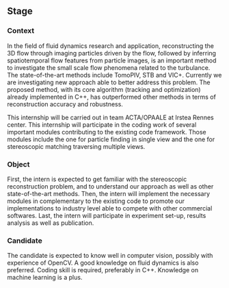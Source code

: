 ## Stage


### Context

In the field of fluid dynamics research and application, reconstructing the 3D flow through imaging particles driven by the flow, followed by inferring spatiotemporal flow features from particle images, is an important method to investigate the small scale flow phenomena related to the turbulance. The state-of-the-art methods include TomoPIV, STB and VIC+. Currently we are investigating new approach able to better address this problem. The proposed method, with its core algorithm (tracking and optimization) already implemented in C++, has outperformed other methods in terms of reconstruction accuracy and robustness.  

This internship will be carried out in team ACTA/OPAALE at Irstea Rennes center. This internship will participate in the coding work of several important modules contributing to the existing code framework. Those modules include the one for particle finding in single view and the one for stereoscopic matching traversing multiple views.

### Object

First, the intern is expected to get familiar with the stereoscopic reconstruction problem, and to understand our approach as well as other state-of-the-art methods. Then, the intern will implement the necessary modules in complementary to the existing code to promote our implementations to industry level able to compete with other commercial softwares. Last, the intern will participate in experiment set-up, results analysis as well as publication.

### Candidate

The candidate is expected to know well in computer vision, possibly with experience of OpenCV. A good knowledge on fluid dynamics is also preferred. Coding skill is required, preferably in C++. Knowledge on machine learning is a plus.